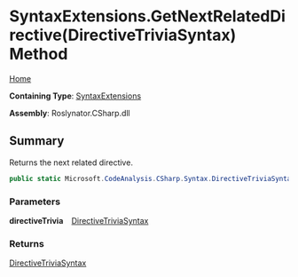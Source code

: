 # SyntaxExtensions\.GetNextRelatedDirective\(DirectiveTriviaSyntax\) Method

[Home](../../../../README.md)

**Containing Type**: [SyntaxExtensions](../README.md)

**Assembly**: Roslynator\.CSharp\.dll

## Summary

Returns the next related directive\.

```csharp
public static Microsoft.CodeAnalysis.CSharp.Syntax.DirectiveTriviaSyntax GetNextRelatedDirective(this Microsoft.CodeAnalysis.CSharp.Syntax.DirectiveTriviaSyntax directiveTrivia)
```

### Parameters

**directiveTrivia** &ensp; [DirectiveTriviaSyntax](https://docs.microsoft.com/en-us/dotnet/api/microsoft.codeanalysis.csharp.syntax.directivetriviasyntax)

### Returns

[DirectiveTriviaSyntax](https://docs.microsoft.com/en-us/dotnet/api/microsoft.codeanalysis.csharp.syntax.directivetriviasyntax)

